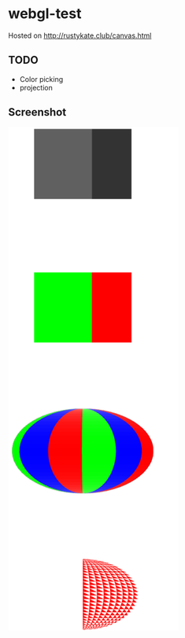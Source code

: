 # webgl-test
Hosted on <http://rustykate.club/canvas.html>
## TODO
* Color picking
* projection

## Screenshot
![screenshot](screenshot.png)
